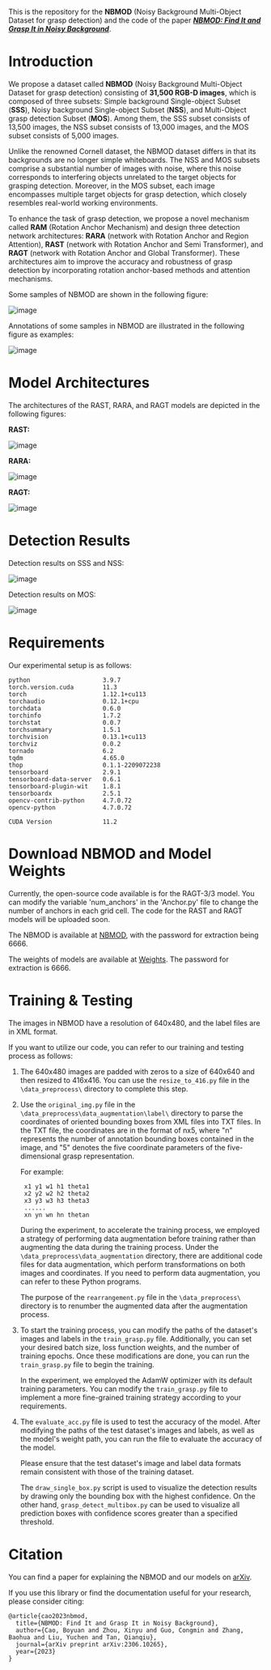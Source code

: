 This is the repository for the **NBMOD** (Noisy Background Multi-Object Dataset for grasp detection) and the code of the paper [***NBMOD: Find It and Grasp It in Noisy Background***](https://arxiv.org/abs/2306.10265).


# Introduction
We propose a dataset called **NBMOD** (Noisy Background Multi-Object Dataset for grasp detection) consisting of **31,500 RGB-D images**, which is composed of three subsets: Simple background Single-object Subset (**SSS**), Noisy background Single-object Subset (**NSS**), and Multi-Object grasp detection Subset (**MOS**). Among them, the SSS subset consists of 13,500 images, the NSS subset consists of 13,000 images, and the MOS subset consists of 5,000 images.

Unlike the renowned Cornell dataset, the NBMOD dataset differs in that its backgrounds are no longer simple whiteboards. The NSS and MOS subsets comprise a substantial number of images with noise, where this noise corresponds to interfering objects unrelated to the target objects for grasping detection. Moreover, in the MOS subset, each image encompasses multiple target objects for grasp detection, which closely resembles real-world working environments.

To enhance the task of grasp detection, we propose a novel mechanism called **RAM** (Rotation Anchor Mechanism) and design three detection network architectures: **RARA** (network with Rotation Anchor and Region Attention), **RAST** (network with Rotation Anchor and Semi Transformer), and **RAGT** (network with Rotation Anchor and Global Transformer). These architectures aim to improve the accuracy and robustness of grasp detection by incorporating rotation anchor-based methods and attention mechanisms.

Some samples of NBMOD are shown in the following figure:

![image](picture/dataset.png) 

Annotations of some samples in NBMOD are illustrated in the following figure as examples:

![image](picture/annotation.png) 


# Model Architectures
The architectures of the RAST, RARA, and RAGT models are depicted in the following figures:

**RAST:**

![image](picture/RAST.png) 

**RARA:**

![image](picture/RARA.png) 

**RAGT:**

![image](picture/RAGT.png) 


# Detection Results
Detection results on SSS and NSS:

![image](picture/detected-single-obj.png) 

Detection results on MOS:

![image](picture/detected-multi-obj.png) 


# Requirements
Our experimental setup is as follows:

    python                    3.9.7
    torch.version.cuda        11.3
    torch                     1.12.1+cu113
    torchaudio                0.12.1+cpu
    torchdata                 0.6.0             
    torchinfo                 1.7.2             
    torchstat                 0.0.7                 
    torchsummary              1.5.1                  
    torchvision               0.13.1+cu113         
    torchviz                  0.0.2                  
    tornado                   6.2             
    tqdm                      4.65.0         
    thop                      0.1.1-2209072238       
    tensorboard               2.9.1                 
    tensorboard-data-server   0.6.1                 
    tensorboard-plugin-wit    1.8.1              
    tensorboardx              2.5.1                
    opencv-contrib-python     4.7.0.72          
    opencv-python             4.7.0.72   

    CUDA Version              11.2


# Download NBMOD and Model Weights
Currently, the open-source code available is for the RAGT-3/3 model. You can modify the variable 'num_anchors' in the 'Anchor.py' file to change the number of anchors in each grid cell. The code for the RAST and RAGT models will be uploaded soon.

The NBMOD is available at [NBMOD](https://pan.baidu.com/s/1kHtTKYkqFciJpfiMkEENaQ), with the password for extraction being 6666.

The weights of models are available at [Weights](https://pan.baidu.com/s/18tAB5Yuu0yAJiyQvjE2vJw). The password for extraction is 6666.


# Training & Testing
The images in NBMOD have a resolution of 640x480, and the label files are in XML format.

If you want to utilize our code, you can refer to our training and testing process as follows:

1) The 640x480 images are padded with zeros to a size of 640x640 and then resized to 416x416. You can use the `resize_to_416.py` file in the `\data_preprocess\` directory to complete this step.

2) Use the `original_img.py` file in the `\data_preprocess\data_augmentation\label\` directory to parse the coordinates of oriented bounding boxes from XML files into TXT files. In the TXT file, the coordinates are in the format of nx5, where "n" represents the number of annotation bounding boxes contained in the image, and "5" denotes the five coordinate parameters of the five-dimensional grasp representation.

    For example:

        x1 y1 w1 h1 theta1
        x2 y2 w2 h2 theta2
        x3 y3 w3 h3 theta3
        ......
        xn yn wn hn thetan

   During the experiment, to accelerate the training process, we employed a strategy of performing data augmentation before training rather than augmenting the data during the training process. Under the `\data_preprocess\data_augmentation` directory, there are additional code files for data augmentation, which perform transformations on both images and coordinates. If you need to perform data augmentation, you can refer to these Python programs.

   The purpose of the `rearrangement.py` file in the `\data_preprocess\` directory is to renumber the augmented data after the augmentation process.

3) To start the training process, you can modify the paths of the dataset's images and labels in the `train_grasp.py` file. Additionally, you can set your desired batch size, loss function weights, and the number of training epochs. Once these modifications are done, you can run the `train_grasp.py` file to begin the training.

    In the experiment, we employed the AdamW optimizer with its default training parameters. You can modify the `train_grasp.py` file to implement a more fine-grained training strategy according to your requirements.

4) The `evaluate_acc.py` file is used to test the accuracy of the model. After modifying the paths of the test dataset's images and labels, as well as the model's weight path, you can run the file to evaluate the accuracy of the model.

    Please ensure that the test dataset's image and label data formats remain consistent with those of the training dataset.

   The `draw_single_box.py` script is used to visualize the detection results by drawing only the bounding box with the highest confidence. On the other hand, `grasp_detect_multibox.py` can be used to visualize all prediction boxes with confidence scores greater than a specified threshold.


# Citation
You can find a paper for explaining the NBMOD and our models on [arXiv](https://arxiv.org/abs/2306.10265).

If you use this library or find the documentation useful for your research, please consider citing:

    @article{cao2023nbmod,
      title={NBMOD: Find It and Grasp It in Noisy Background},
      author={Cao, Boyuan and Zhou, Xinyu and Guo, Congmin and Zhang, Baohua and Liu, Yuchen and Tan, Qianqiu},
      journal={arXiv preprint arXiv:2306.10265},
      year={2023}
    }
